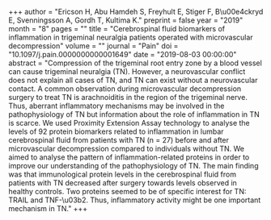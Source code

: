 +++
author = "Ericson H, Abu Hamdeh S, Freyhult E, Stiger F, B\u00e4ckryd E, Svenningsson A, Gordh T, Kultima K."
preprint = false
year = "2019"
month = "8"
pages = ""
title = "Cerebrospinal fluid biomarkers of inflammation in trigeminal neuralgia patients operated with microvascular decompression"
volume = ""
journal = "Pain"
doi = "10.1097/j.pain.0000000000001649"
date = "2019-08-03 00:00:00"
abstract = "Compression of the trigeminal root entry zone by a blood vessel can cause trigeminal neuralgia (TN). However, a neurovascular conflict does not explain all cases of TN, and TN can exist without a neurovascular contact. A common observation during microvascular decompression surgery to treat TN is arachnoiditis in the region of the trigeminal nerve. Thus, aberrant inflammatory mechanisms may be involved in the pathophysiology of TN but information about the role of inflammation in TN is scarce. We used Proximity Extension Assay technology to analyse the levels of 92 protein biomarkers related to inflammation in lumbar cerebrospinal fluid from patients with TN (n = 27) before and after microvascular decompression compared to individuals without TN. We aimed to analyse the pattern of inflammation-related proteins in order to improve our understanding of the pathophysiology of TN. The main finding was that immunological protein levels in the cerebrospinal fluid from patients with TN decreased after surgery towards levels observed in healthy controls. Two proteins seemed to be of specific interest for TN: TRAIL and TNF-\u03b2. Thus, inflammatory activity might be one important mechanism in TN."
+++

